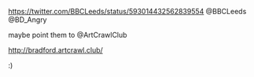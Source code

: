 https://twitter.com/BBCLeeds/status/593014432562839554 @BBCLeeds @BD_Angry 

maybe point them to @ArtCrawlClub

http://bradford.artcrawl.club/

:)